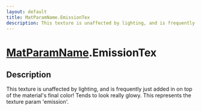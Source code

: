 ```yaml
---
layout: default
title: MatParamName.EmissionTex
description: This texture is unaffected by lighting, and is frequently just added in on top of the material's final color! Tends to look really glowy. This represents the texture param 'emission'.
---
```

# [MatParamName]({{site.url}}/Pages/Reference/MatParamName.html).EmissionTex

## Description
This texture is unaffected by lighting, and is frequently just
added in on top of the material's final color! Tends to look really glowy.
This represents the texture param 'emission'.

